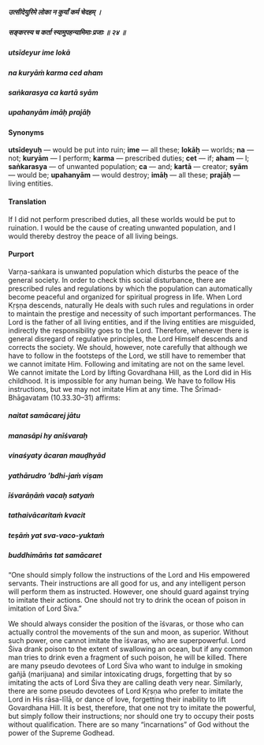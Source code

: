 ##### उत्सीदेयुरिमे लोका न कुर्यां कर्म चेदहम् ।
##### सङ्करस्य च कर्ता स्यामुपहन्यामिमाः प्रजाः ॥ २४ ॥

##### utsīdeyur ime lokā
##### na kuryāṁ karma ced aham
##### saṅkarasya ca kartā syām
##### upahanyām imāḥ prajāḥ

#### Synonyms

**utsīdeyuḥ** — would be put into ruin; **ime** — all these; **lokāḥ** — worlds; **na** — not; **kuryām** — I perform; **karma** — prescribed duties; **cet** — if; **aham** — I; **saṅkarasya** — of unwanted population; **ca** — and; **kartā** — creator; **syām** — would be; **upahanyām** — would destroy; **imāḥ** — all these; **prajāḥ** — living entities.

#### Translation

If I did not perform prescribed duties, all these worlds would be put to ruination. I would be the cause of creating unwanted population, and I would thereby destroy the peace of all living beings.

#### Purport

Varṇa-saṅkara is unwanted population which disturbs the peace of the general society. In order to check this social disturbance, there are prescribed rules and regulations by which the population can automatically become peaceful and organized for spiritual progress in life. When Lord Kṛṣṇa descends, naturally He deals with such rules and regulations in order to maintain the prestige and necessity of such important performances. The Lord is the father of all living entities, and if the living entities are misguided, indirectly the responsibility goes to the Lord. Therefore, whenever there is general disregard of regulative principles, the Lord Himself descends and corrects the society. We should, however, note carefully that although we have to follow in the footsteps of the Lord, we still have to remember that we cannot imitate Him. Following and imitating are not on the same level. We cannot imitate the Lord by lifting Govardhana Hill, as the Lord did in His childhood. It is impossible for any human being. We have to follow His instructions, but we may not imitate Him at any time. The Śrīmad-Bhāgavatam (10.33.30–31) affirms:

##### naitat samācarej jātu
##### manasāpi hy anīśvaraḥ
##### vinaśyaty ācaran mauḍhyād
##### yathārudro ’bdhi-jaṁ viṣam

##### īśvarāṇāṁ vacaḥ satyaṁ
##### tathaivācaritaṁ kvacit
##### teṣāṁ yat sva-vaco-yuktaṁ
##### buddhimāṁs tat samācaret

“One should simply follow the instructions of the Lord and His empowered servants. Their instructions are all good for us, and any intelligent person will perform them as instructed. However, one should guard against trying to imitate their actions. One should not try to drink the ocean of poison in imitation of Lord Śiva.”

We should always consider the position of the īśvaras, or those who can actually control the movements of the sun and moon, as superior. Without such power, one cannot imitate the īśvaras, who are superpowerful. Lord Śiva drank poison to the extent of swallowing an ocean, but if any common man tries to drink even a fragment of such poison, he will be killed. There are many pseudo devotees of Lord Śiva who want to indulge in smoking gañjā (marijuana) and similar intoxicating drugs, forgetting that by so imitating the acts of Lord Śiva they are calling death very near. Similarly, there are some pseudo devotees of Lord Kṛṣṇa who prefer to imitate the Lord in His rāsa-līlā, or dance of love, forgetting their inability to lift Govardhana Hill. It is best, therefore, that one not try to imitate the powerful, but simply follow their instructions; nor should one try to occupy their posts without qualification. There are so many “incarnations” of God without the power of the Supreme Godhead.